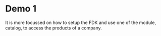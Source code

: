 # Demo 1
It is more focussed on how to setup the FDK and use one of the module, catalog, to access the products of a company.